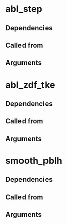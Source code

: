 # abl_step

## Dependencies

## Called from

## Arguments

# abl_zdf_tke

## Dependencies

## Called from

## Arguments

# smooth_pblh

## Dependencies

## Called from

## Arguments
